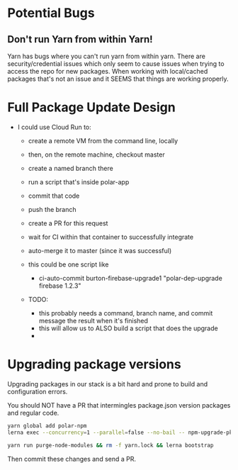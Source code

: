 
# Potential Bugs

## Don't run Yarn from within Yarn!

Yarn has bugs where you can't run yarn from within yarn.  There are
security/credential issues which only seem to cause issues when trying to access
the repo for new packages. When working with local/cached packages that's not an
issue and it SEEMS that things are working properly. 

# Full Package Update Design

- I could use Cloud Run to:
  - create a remote VM from the command line, locally
  - then, on the remote machine, checkout master
  - create a named branch there
  - run a script that's inside polar-app 
  - commit that code
  - push the branch
  - create a PR for this request
  - wait for CI within that container to successfully integrate
  - auto-merge it to master (since it was successful)

  - this could be one script like

    - ci-auto-commit burton-firebase-upgrade1 "polar-dep-upgrade firebase 1.2.3" 

  - TODO:
    - this probably needs a command, branch name, and commit message the result when it's finished
    - this will allow us to ALSO build a script that does the upgrade
    - 

# Upgrading package versions

Upgrading packages in our stack is a bit hard and prone to build and configuration errors. 

You should NOT have a PR that intermingles package.json version packages and regular code.

```bash
yarn global add polar-npm
lerna exec --concurrency=1 --parallel=false --no-bail -- npm-upgrade-pkg typescript "3.9.5"

yarn run purge-node-modules && rm -f yarn.lock && lerna bootstrap 

```

Then commit these changes and send a PR. 
